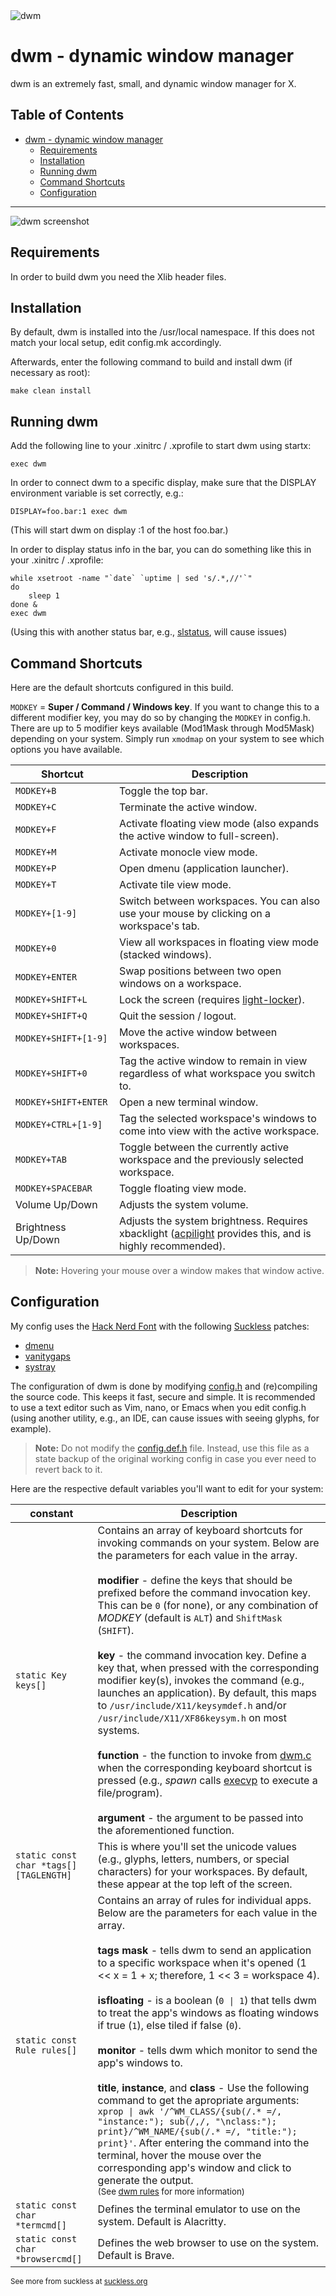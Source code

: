 <img src="https://user-images.githubusercontent.com/50086969/185001336-4c43ea15-38f6-4d10-a93b-20a59de1cf58.png" alt="dwm"/>

# dwm - dynamic window manager

dwm is an extremely fast, small, and dynamic window manager for X.

## Table of Contents

- [dwm - dynamic window manager](#dwm---dynamic-window-manager)
  - [Requirements](#requirements)
  - [Installation](#installation)
  - [Running dwm](#running-dwm)
  - [Command Shortcuts](#command-shortcuts)
  - [Configuration](#configuration)

---

<img src="https://user-images.githubusercontent.com/50086969/185001345-ca086ba7-c416-44b6-bfd0-e14f574e82ac.png?raw=true" alt="dwm screenshot"/>

## Requirements

In order to build dwm you need the Xlib header files.

## Installation

By default, dwm is installed into the /usr/local namespace. If this does not match your local setup, edit config.mk accordingly.

Afterwards, enter the following command to build and install dwm (if
necessary as root):

    make clean install

## Running dwm

Add the following line to your .xinitrc / .xprofile to start dwm using startx:

    exec dwm

In order to connect dwm to a specific display, make sure that
the DISPLAY environment variable is set correctly, e.g.:

    DISPLAY=foo.bar:1 exec dwm

(This will start dwm on display :1 of the host foo.bar.)

In order to display status info in the bar, you can do something
like this in your .xinitrc / .xprofile:

    while xsetroot -name "`date` `uptime | sed 's/.*,//'`"
    do
    	sleep 1
    done &
    exec dwm

(Using this with another status bar, e.g., [slstatus](https://tools.suckless.org/slstatus/), will cause issues)

## Command Shortcuts

Here are the default shortcuts configured in this build.

`MODKEY` = **Super / Command / Windows key**. If you want to change this to a different modifier key, you may do so by changing the `MODKEY` in config.h. There are up to 5 modifier keys available (Mod1Mask through Mod5Mask) depending on your system. Simply run `xmodmap` on your system to see which options you have available.

| Shortcut | Description |
| -------- | ----------- |
| `MODKEY+B` | Toggle the top bar. |
| `MODKEY+C` | Terminate the active window. |
| `MODKEY+F` | Activate floating view mode (also expands the active window to full-screen). |
| `MODKEY+M` | Activate monocle view mode. |
| `MODKEY+P` | Open dmenu (application launcher). |
| `MODKEY+T` | Activate tile view mode. |
| `MODKEY+[1-9]` | Switch between workspaces. You can also use your mouse by clicking on a workspace's tab. |
| `MODKEY+0` | View all workspaces in floating view mode (stacked windows). |
| `MODKEY+ENTER` | Swap positions between two open windows on a workspace. |
| `MODKEY+SHIFT+L` | Lock the screen (requires [light-locker](https://github.com/the-cavalry/light-locker)). |
| `MODKEY+SHIFT+Q` | Quit the session / logout. |
| `MODKEY+SHIFT+[1-9]` | Move the active window between workspaces. |
| `MODKEY+SHIFT+0` | Tag the active window to remain in view regardless of what workspace you switch to. |
| `MODKEY+SHIFT+ENTER`  | Open a new terminal window.                                  |
| `MODKEY+CTRL+[1-9]` | Tag the selected workspace's windows to come into view with the active workspace. |
| `MODKEY+TAB` | Toggle between the currently active workspace and the previously selected workspace. |
| `MODKEY+SPACEBAR` | Toggle floating view mode. |
| Volume Up/Down | Adjusts the system volume. |
| Brightness Up/Down | Adjusts the system brightness. Requires xbacklight ([acpilight](https://gitlab.com/wavexx/acpilight) provides this, and is highly recommended). |

> **Note:** Hovering your mouse over a window makes that window active.

## Configuration

My config uses the [Hack Nerd Font](https://github.com/ryanoasis/nerd-fonts/tree/master/patched-fonts/Hack) with the following [Suckless](https;//suckless.org) patches:

- [dmenu](https://tools.suckless.org/dmenu/)
- [vanitygaps](https://dwm.suckless.org/patches/vanitygaps/)
- [systray](https://dwm.suckless.org/patches/systray/)

The configuration of dwm is done by modifying [config.h](/config.h) and (re)compiling the source code. This keeps it fast, secure and simple. It is recommended to use a text editor such as Vim, nano, or Emacs when you edit config.h (using another utility, e.g., an IDE, can cause issues with seeing glyphs, for example).

> **Note:** Do not modify the [config.def.h](/config.def.h) file. Instead, use this file as a state backup of the original working config in case you ever need to revert back to it.

Here are the respective default variables you'll want to edit for your system:

| constant | Description |
| -------- | ----------- |
| `static Key keys[]` | Contains an array of keyboard shortcuts for invoking commands on your system. Below are the parameters for each value in the array.<br><br>**modifier** - define the keys that should be prefixed before the command invocation key. This can be `0` (for none), or any combination of *MODKEY* (default is `ALT`) and `ShiftMask` (`SHIFT`).<br><br>**key** - the command invocation key. Define a key that, when pressed with the corresponding modifier key(s), invokes the command (e.g., launches an application). By default, this maps to `/usr/include/X11/keysymdef.h` and/or `/usr/include/X11/XF86keysym.h` on most systems.<br /><br />**function** - the function to invoke from [dwm.c](/dwm.c) when the corresponding keyboard shortcut is pressed (e.g., *spawn* calls [execvp](https://man7.org/linux/man-pages/man3/exec.3.html) to execute a file/program).<br /><br />**argument** - the argument to be passed into the aforementioned function. |
| `static const char *tags[][TAGLENGTH]` | This is where you'll set the unicode values (e.g., glyphs, letters, numbers, or special characters) for your workspaces. By default, these appear at the top left of the screen. |
| `static const Rule rules[]` | Contains an array of rules for individual apps. Below are the parameters for each value in the array. <br><br>**tags mask**  - tells dwm to send an application to a specific workspace when it's opened (1 << x = 1 + x; therefore, 1 << 3 = workspace 4).<br><br>**isfloating** - is a boolean (`0 \| 1`) that tells dwm to treat the app's windows as floating windows if true (`1`), else tiled if false (`0`).<br><br>**monitor**    - tells dwm which monitor to send the app's windows to.<br><br>**title**, **instance**, and **class** - Use the following command to get the apropriate arguments: `xprop \| awk '/^WM_CLASS/{sub(/.* =/, "instance:"); sub(/,/, "\nclass:"); print}/^WM_NAME/{sub(/.* =/, "title:"); print}'`. After entering the command into the terminal, hover the mouse over the corresponding app's window and click to generate the output.<br><sub>(See [dwm rules](https://dwm.suckless.org/customisation/rules/) for more information)</sub> |
| `static const char *termcmd[]` | Defines the terminal emulator to use on the system. Default is Alacritty. |
| `static const char *browsercmd[]` | Defines the web browser to use on the system. Default is Brave. |

<sub>See more from suckless at [suckless.org](https://suckless.org/)</sub>